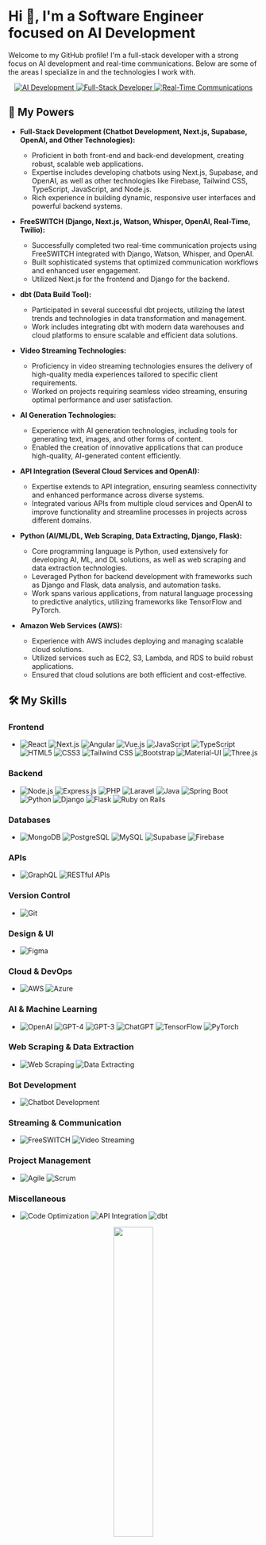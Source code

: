 # Hi 👋, I'm a Software Engineer focused on AI Development

Welcome to my GitHub profile! I'm a full-stack developer with a strong focus on AI development and real-time communications. Below are some of the areas I specialize in and the technologies I work with.

<p align="center">
  <a target="_blank" rel="noopener noreferrer nofollow" href="https://camo.githubusercontent.com/8bf100e68c061350ed91caa7e3988f9ef0c3580ba158e093e3c6f134814069c7/68747470733a2f2f696d672e736869656c64732e696f2f62616467652f41492d446576656c6f706d656e742d626c7565">
    <img src="https://camo.githubusercontent.com/8bf100e68c061350ed91caa7e3988f9ef0c3580ba158e093e3c6f134814069c7/68747470733a2f2f696d672e736869656c64732e696f2f62616467652f41492d446576656c6f706d656e742d626c7565" alt="AI Development" data-canonical-src="https://img.shields.io/badge/AI-Development-blue" style="max-width: 100%;">
  </a>
  <a target="_blank" rel="noopener noreferrer nofollow" href="https://camo.githubusercontent.com/6d8ee974363fea5fc3903545d7469fcfa874fb7ed3745764270764debe4d39ea/68747470733a2f2f696d672e736869656c64732e696f2f62616467652f46756c6c2d2d537461636b2d446576656c6f7065722d677265656e">
    <img src="https://camo.githubusercontent.com/6d8ee974363fea5fc3903545d7469fcfa874fb7ed3745764270764debe4d39ea/68747470733a2f2f696d672e736869656c64732e696f2f62616467652f46756c6c2d2d537461636b2d446576656c6f7065722d677265656e" alt="Full-Stack Developer" data-canonical-src="https://img.shields.io/badge/Full--Stack-Developer-green" style="max-width: 100%;">
  </a>
  <a target="_blank" rel="noopener noreferrer nofollow" href="https://camo.githubusercontent.com/cf5ca9f591b8f8d3773ce62cffb5c14a3eb60677f1417f77b9e0de1068056a4f/68747470733a2f2f696d672e736869656c64732e696f2f62616467652f5265616c2d2d54696d652d436f6d6d756e69636174696f6e732d79656c6c6f77">
    <img src="https://camo.githubusercontent.com/cf5ca9f591b8f8d3773ce62cffb5c14a3eb60677f1417f77b9e0de1068056a4f/68747470733a2f2f696d672e736869656c64732e696f2f62616467652f5265616c2d2d54696d652d436f6d6d756e69636174696f6e732d79656c6c6f77" alt="Real-Time Communications" data-canonical-src="https://img.shields.io/badge/Real--Time-Communications-yellow" style="max-width: 100%;">
  </a>
</p>

## 🚀 My Powers

<ul dir="auto">
<li>
<p dir="auto"><strong>Full-Stack Development (Chatbot Development, Next.js, Supabase, OpenAI, and Other Technologies):</strong></p>
<ul dir="auto">
<li>Proficient in both front-end and back-end development, creating robust, scalable web applications.</li>
<li>Expertise includes developing chatbots using Next.js, Supabase, and OpenAI, as well as other technologies like Firebase, Tailwind CSS, TypeScript, JavaScript, and Node.js.</li>
<li>Rich experience in building dynamic, responsive user interfaces and powerful backend systems.</li>
</ul>
</li>
<li>
<p dir="auto"><strong>FreeSWITCH (Django, Next.js, Watson, Whisper, OpenAI, Real-Time, Twilio):</strong></p>
<ul dir="auto">
<li>Successfully completed two real-time communication projects using FreeSWITCH integrated with Django, Watson, Whisper, and OpenAI.</li>
<li>Built sophisticated systems that optimized communication workflows and enhanced user engagement.</li>
<li>Utilized Next.js for the frontend and Django for the backend.</li>
</ul>
</li>
<li>
<p dir="auto"><strong>dbt (Data Build Tool):</strong></p>
<ul dir="auto">
<li>Participated in several successful dbt projects, utilizing the latest trends and technologies in data transformation and management.</li>
<li>Work includes integrating dbt with modern data warehouses and cloud platforms to ensure scalable and efficient data solutions.</li>
</ul>
</li>
<li>
<p dir="auto"><strong>Video Streaming Technologies:</strong></p>
<ul dir="auto">
<li>Proficiency in video streaming technologies ensures the delivery of high-quality media experiences tailored to specific client requirements.</li>
<li>Worked on projects requiring seamless video streaming, ensuring optimal performance and user satisfaction.</li>
</ul>
</li>
<li>
<p dir="auto"><strong>AI Generation Technologies:</strong></p>
<ul dir="auto">
<li>Experience with AI generation technologies, including tools for generating text, images, and other forms of content.</li>
<li>Enabled the creation of innovative applications that can produce high-quality, AI-generated content efficiently.</li>
</ul>
</li>
<li>
<p dir="auto"><strong>API Integration (Several Cloud Services and OpenAI):</strong></p>
<ul dir="auto">
<li>Expertise extends to API integration, ensuring seamless connectivity and enhanced performance across diverse systems.</li>
<li>Integrated various APIs from multiple cloud services and OpenAI to improve functionality and streamline processes in projects across different domains.</li>
</ul>
</li>
<li>
<p dir="auto"><strong>Python (AI/ML/DL, Web Scraping, Data Extracting, Django, Flask):</strong></p>
<ul dir="auto">
<li>Core programming language is Python, used extensively for developing AI, ML, and DL solutions, as well as web scraping and data extraction technologies.</li>
<li>Leveraged Python for backend development with frameworks such as Django and Flask, data analysis, and automation tasks.</li>
<li>Work spans various applications, from natural language processing to predictive analytics, utilizing frameworks like TensorFlow and PyTorch.</li>
</ul>
</li>
<li>
<p dir="auto"><strong>Amazon Web Services (AWS):</strong></p>
<ul dir="auto">
<li>Experience with AWS includes deploying and managing scalable cloud solutions.</li>
<li>Utilized services such as EC2, S3, Lambda, and RDS to build robust applications.</li>
<li>Ensured that cloud solutions are both efficient and cost-effective.</li>
</ul>
</li>
</ul>


## 🛠️ My Skills

### Frontend

- ![React](https://img.shields.io/badge/React-61DAFB?style=flat&logo=react&logoColor=black)
  ![Next.js](https://img.shields.io/badge/Next.js-000000?style=flat&logo=nextdotjs&logoColor=white)
  ![Angular](https://img.shields.io/badge/Angular-DD0031?style=flat&logo=angular&logoColor=white)
  ![Vue.js](https://img.shields.io/badge/Vue.js-4FC08D?style=flat&logo=vuedotjs&logoColor=white)
  ![JavaScript](https://img.shields.io/badge/JavaScript-F7DF1E?style=flat&logo=javascript&logoColor=black)
  ![TypeScript](https://img.shields.io/badge/TypeScript-007ACC?style=flat&logo=typescript&logoColor=white)
  ![HTML5](https://img.shields.io/badge/HTML5-E34F26?style=flat&logo=html5&logoColor=white)
  ![CSS3](https://img.shields.io/badge/CSS3-1572B6?style=flat&logo=css3&logoColor=white)
  ![Tailwind CSS](https://img.shields.io/badge/Tailwind_CSS-38B2AC?style=flat&logo=tailwind-css&logoColor=white)
  ![Bootstrap](https://img.shields.io/badge/Bootstrap-563D7C?style=flat&logo=bootstrap&logoColor=white)
  ![Material-UI](https://img.shields.io/badge/Material--UI-0081CB?style=flat&logo=material-ui&logoColor=white)
  ![Three.js](https://img.shields.io/badge/Three.js-000000?style=flat&logo=three.js&logoColor=white)

### Backend

- ![Node.js](https://img.shields.io/badge/Node.js-339933?style=flat&logo=nodedotjs&logoColor=white)
  ![Express.js](https://img.shields.io/badge/Express.js-000000?style=flat&logo=express&logoColor=white)
  ![PHP](https://img.shields.io/badge/PHP-777BB4?style=flat&logo=php&logoColor=white)
  ![Laravel](https://img.shields.io/badge/Laravel-FF2D20?style=flat&logo=laravel&logoColor=white)
  ![Java](https://img.shields.io/badge/Java-007396?style=flat&logo=java&logoColor=white)
  ![Spring Boot](https://img.shields.io/badge/Spring_Boot-6DB33F?style=flat&logo=spring-boot&logoColor=white)
  ![Python](https://img.shields.io/badge/Python-3776AB?style=flat&logo=python&logoColor=white)
  ![Django](https://img.shields.io/badge/Django-092E20?style=flat&logo=django&logoColor=white)
  ![Flask](https://img.shields.io/badge/Flask-000000?style=flat&logo=flask&logoColor=white)
  ![Ruby on Rails](https://img.shields.io/badge/Ruby_on_Rails-CC0000?style=flat&logo=rubyonrails&logoColor=white)

### Databases

- ![MongoDB](https://img.shields.io/badge/MongoDB-47A248?style=flat&logo=mongodb&logoColor=white)
  ![PostgreSQL](https://img.shields.io/badge/PostgreSQL-336791?style=flat&logo=postgresql&logoColor=white)
  ![MySQL](https://img.shields.io/badge/MySQL-4479A1?style=flat&logo=mysql&logoColor=white)
  ![Supabase](https://img.shields.io/badge/Supabase-3FCF8E?style=flat&logo=supabase&logoColor=white)
  ![Firebase](https://img.shields.io/badge/Firebase-FFCA28?style=flat&logo=firebase&logoColor=white)

### APIs

- ![GraphQL](https://img.shields.io/badge/GraphQL-E10098?style=flat&logo=graphql&logoColor=white)
  ![RESTful APIs](https://img.shields.io/badge/REST-02569B?style=flat&logo=rest&logoColor=white)

### Version Control

- ![Git](https://img.shields.io/badge/Git-F05032?style=flat&logo=git&logoColor=white)

### Design & UI

- ![Figma](https://img.shields.io/badge/Figma-F24E1E?style=flat&logo=figma&logoColor=white)

### Cloud & DevOps

- ![AWS](https://img.shields.io/badge/AWS-232F3E?style=flat&logo=amazon-aws&logoColor=white)
  ![Azure](https://img.shields.io/badge/Azure-0078D4?style=flat&logo=microsoft-azure&logoColor=white)

### AI & Machine Learning

- ![OpenAI](https://img.shields.io/badge/OpenAI-412991?style=flat&logo=openai&logoColor=white)
  ![GPT-4](https://img.shields.io/badge/GPT--4-412991?style=flat&logo=openai&logoColor=white)
  ![GPT-3](https://img.shields.io/badge/GPT--3-412991?style=flat&logo=openai&logoColor=white)
  ![ChatGPT](https://img.shields.io/badge/ChatGPT-412991?style=flat&logo=openai&logoColor=white)
  ![TensorFlow](https://img.shields.io/badge/TensorFlow-FF6F00?style=flat&logo=tensorflow&logoColor=white)
  ![PyTorch](https://img.shields.io/badge/PyTorch-EE4C2C?style=flat&logo=pytorch&logoColor=white)

### Web Scraping & Data Extraction

- ![Web Scraping](https://img.shields.io/badge/Web_Scraping-3776AB?style=flat&logo=python&logoColor=white)
  ![Data Extracting](https://img.shields.io/badge/Data_Extracting-3776AB?style=flat&logo=python&logoColor=white)

### Bot Development

- ![Chatbot Development](https://img.shields.io/badge/Chatbot_Development-FF6F00?style=flat&logo=openai&logoColor=white)

### Streaming & Communication

- ![FreeSWITCH](https://img.shields.io/badge/FreeSWITCH-000000?style=flat)
  ![Video Streaming](https://img.shields.io/badge/Video_Streaming-FF6F00?style=flat&logo=youtube&logoColor=white)

### Project Management

- ![Agile](https://img.shields.io/badge/Agile-61DAFB?style=flat&logo=agile&logoColor=black)
  ![Scrum](https://img.shields.io/badge/Scrum-FF6F00?style=flat&logo=scrum&logoColor=white)

### Miscellaneous

- ![Code Optimization](https://img.shields.io/badge/Code_Optimization-61DAFB?style=flat)
  ![API Integration](https://img.shields.io/badge/API_Integration-FF6F00?style=flat)
  ![dbt](https://img.shields.io/badge/dbt-FF694B?style=flat&logo=dbt&logoColor=white)


<!-- ## 📊 GitHub Stats -->

<!-- ![GitHub Stats](https://github-readme-stats.vercel.app/api?username=redtomato0129&show_icons=true) -->

<!--![Top Langs](https://github-readme-stats.vercel.app/api/top-langs/?username=redtomato0129&layout=compact) -->

<p align="center">
<img src="https://github-readme-stats.vercel.app/api/top-langs/?username=redtomato0129&theme=gotham&layout=compact"width="40%"/> 
</p>

<p align="center">
<a href="https://github.com/redtomato0129?tab=repositories"><img src="https://github-readme-stats-one-bice.vercel.app/api?username=redtomato0129&theme=gotham&show_icons=true&count_private=true&hide_border=false&role=OWNER,ORGANIZATION_MEMBER,COLLABORATOR"  width="48%" alt="@redtomato0129's github-readme-stats"/></a>
<a href="https://github.com/redtomato0129?tab=stars"><img src="https://github-readme-streak-stats.herokuapp.com?user=redtomato0129&theme=gotham&hide_border=false&date_format=M%20j%5B%2C%20Y%5D"  width="48%" alt="@RJ's github-readme-streak-stats"/></a>
</p>
